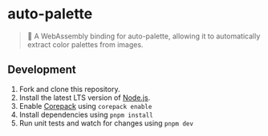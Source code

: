 # auto-palette

> 🎨 A WebAssembly binding for auto-palette, allowing it to automatically extract color palettes from images.

## Development

1. Fork and clone this repository.
2. Install the latest LTS version of [Node.js](https://nodejs.org/en).
3. Enable [Corepack](https://github.com/nodejs/corepack) using `corepack enable`
4. Install dependencies using `pnpm install`
5. Run unit tests and watch for changes using `pnpm dev`
